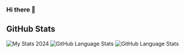 ### Hi there 👋

<!--
**Quaid5050/Quaid5050** is a ✨ _special_ ✨ repository because its `README.md` (this file) appears on your GitHub profile.

Here are some ideas to get you started:

- 🔭 I’m currently working on ...
- 🌱 I’m currently learning ...
- 👯 I’m looking to collaborate on ...
- 🤔 I’m looking for help with ...
- 💬 Ask me about ...
- 📫 How to reach me: ...
- 😄 Pronouns: ...
- ⚡ Fun fact: ...
-->




## GitHub Stats

<img align="left" alt="My Stats 2024" src="https://github-readme-stats.vercel.app/api?username=quaid5050&show_icons=true&theme=radical&start_date=2024-01-01&end_date=2024-12-31" />

![GitHub Language Stats](https://api.githubtrends.io/user/svg/Quaid5050/langs?time_range=one_year&use_percent=True&theme=dark)
![GitHub Language Stats](https://api.githubtrends.io/user/svg/Quaid5050/langs?time_range=one_year&include_private=True&loc_metric=changed&theme=dark)
